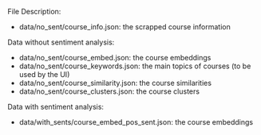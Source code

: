 File Description:

* data/no_sent/course_info.json: the scrapped course information


Data without sentiment analysis:
* data/no_sent/course_embed.json: the course embeddings 
* data/no_sent/course_keywords.json: the main topics of courses (to be used by the UI)
* data/no_sent/course_similarity.json: the course similarities 
* data/no_sent/course_clusters.json: the course clusters


Data with sentiment analysis:
* data/with_sents/course_embed_pos_sent.json: the course embeddings 